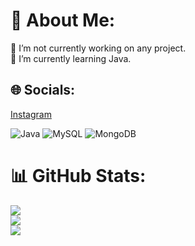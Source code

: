 # 💫 About Me:
🔭 I’m not currently working on any project.<br>🌱 I’m currently learning Java.


## 🌐 Socials:
[Instagram](https://www.instagram.com/admitiendo)


![Java](https://img.shields.io/badge/java-%23ED8B00.svg?style=for-the-badge&logo=java&logoColor=white) ![MySQL](https://img.shields.io/badge/mysql-%2300f.svg?style=for-the-badge&logo=mysql&logoColor=white) ![MongoDB](https://img.shields.io/badge/MongoDB-%234ea94b.svg?style=for-the-badge&logo=mongodb&logoColor=white)

# 📊 GitHub Stats:
![](https://github-readme-stats.vercel.app/api?username=admitiendo&theme=blueberry&hide_border=false&include_all_commits=true&count_private=true)<br/>
![](https://github-readme-streak-stats.herokuapp.com/?user=admitiendo&theme=blueberry&hide_border=false)<br/>
![](https://github-readme-stats.vercel.app/api/top-langs/?username=LSoofiaa&theme=blueberry&hide_border=false&include_all_commits=true&count_private=true&layout=compact)
